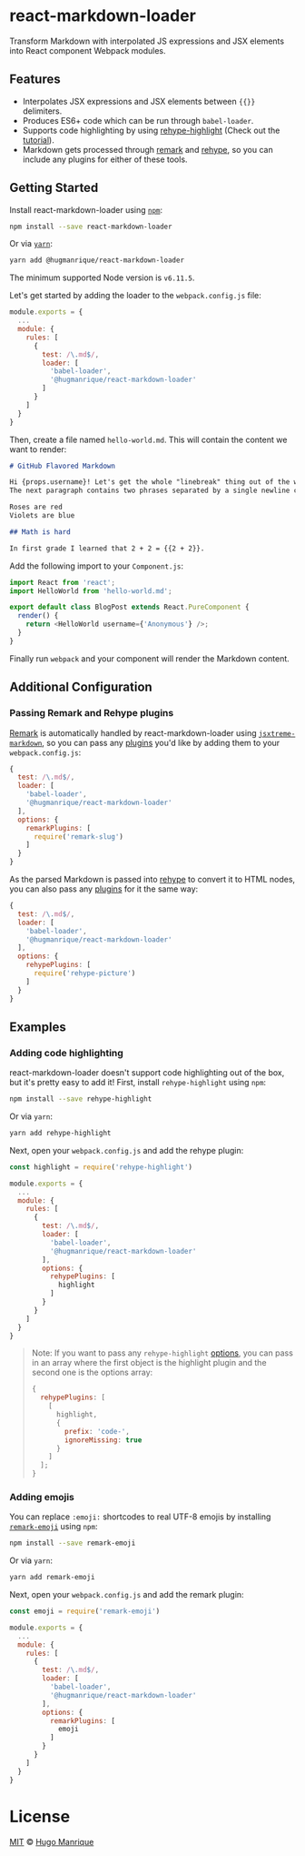 # react-markdown-loader

Transform Markdown with interpolated JS expressions and JSX elements into React component Webpack modules.

## Features

* Interpolates JSX expressions and JSX elements between `{{}}` delimiters.
* Produces ES6+ code which can be run through `babel-loader`.
* Supports code highlighting by using [rehype-highlight](https://github.com/rehypejs/rehype-highlight) (Check out the [tutorial](#adding-code-highlighting)).
* Markdown gets processed through [remark](https://github.com/wooorm/remark) and [rehype](https://github.com/wooorm/rehype), so you can include any plugins for either of these tools.

## Getting Started

Install react-markdown-loader using [`npm`](https://www.npmjs.com/):

```bash
npm install --save react-markdown-loader
```

Or via [`yarn`](https://yarnpkg.com/en/package/@hugmanrique/react-markdown-loader):

```bash
yarn add @hugmanrique/react-markdown-loader
```

The minimum supported Node version is `v6.11.5`.

Let's get started by adding the loader to the `webpack.config.js` file:

```javascript
module.exports = {
  ...
  module: {
    rules: [
      {
        test: /\.md$/,
        loader: [
          'babel-loader',
          '@hugmanrique/react-markdown-loader'
        ]
      }
    ]
  }
}
```

Then, create a file named `hello-world.md`. This will contain the content we want to render:

```markdown
# GitHub Flavored Markdown

Hi {props.username}! Let's get the whole "linebreak" thing out of the way.
The next paragraph contains two phrases separated by a single newline character:

Roses are red
Violets are blue

## Math is hard

In first grade I learned that 2 + 2 = {{2 + 2}}.
```

Add the following import to your `Component.js`:

```js
import React from 'react';
import HelloWorld from 'hello-world.md';

export default class BlogPost extends React.PureComponent {
  render() {
    return <HelloWorld username={'Anonymous'} />;
  }
}
```

Finally run `webpack` and your component will render the Markdown content.

## Additional Configuration

### Passing Remark and Rehype plugins

[Remark](https://github.com/wooorm/remark) is automatically handled by react-markdown-loader using [`jsxtreme-markdown`](https://github.com/mapbox/jsxtreme-markdown), so you can pass any [plugins](https://github.com/remarkjs/remark/blob/master/doc/plugins.md) you'd like by adding them to your `webpack.config.js`:

```js
{
  test: /\.md$/,
  loader: [
    'babel-loader',
    '@hugmanrique/react-markdown-loader'
  ],
  options: {
    remarkPlugins: [
      require('remark-slug')
    ]
  }
}
```

As the parsed Markdown is passed into [rehype](https://github.com/wooorm/rehype) to convert it to HTML nodes, you can also pass any [plugins](https://github.com/wooorm/rehype/blob/master/doc/plugins.md) for it the same way:

```js
{
  test: /\.md$/,
  loader: [
    'babel-loader',
    '@hugmanrique/react-markdown-loader'
  ],
  options: {
    rehypePlugins: [
      require('rehype-picture')
    ]
  }
}
```

## Examples

### Adding code highlighting

react-markdown-loader doesn't support code highlighting out of the box, but it's pretty easy to add it! First, install `rehype-highlight` using `npm`:

```bash
npm install --save rehype-highlight
```

Or via `yarn`:

```bash
yarn add rehype-highlight
```

Next, open your `webpack.config.js` and add the rehype plugin:

```js
const highlight = require('rehype-highlight')

module.exports = {
  ...
  module: {
    rules: [
      {
        test: /\.md$/,
        loader: [
          'babel-loader',
          '@hugmanrique/react-markdown-loader'
        ],
        options: {
          rehypePlugins: [
            highlight
          ]
        }
      }
    ]
  }
}
```

> Note: If you want to pass any `rehype-highlight` [options](https://github.com/rehypejs/rehype-highlight#options), you can pass in an array where the first object is the highlight plugin and the second one is the options array:
>
> ```js
> {
>   rehypePlugins: [
>     [
>       highlight,
>       {
>         prefix: 'code-',
>         ignoreMissing: true
>       }
>     ]
>   ];
> }
> ```

### Adding emojis

You can replace `:emoji:` shortcodes to real UTF-8 emojis by installing [`remark-emoji`](https://github.com/rhysd/remark-emoji) using `npm`:

```bash
npm install --save remark-emoji
```

Or via `yarn`:

```bash
yarn add remark-emoji
```

Next, open your `webpack.config.js` and add the remark plugin:

```js
const emoji = require('remark-emoji')

module.exports = {
  ...
  module: {
    rules: [
      {
        test: /\.md$/,
        loader: [
          'babel-loader',
          '@hugmanrique/react-markdown-loader'
        ],
        options: {
          remarkPlugins: [
            emoji
          ]
        }
      }
    ]
  }
}
```

# License

[MIT](LICENSE) &copy; [Hugo Manrique](https://hugmanrique.me)
